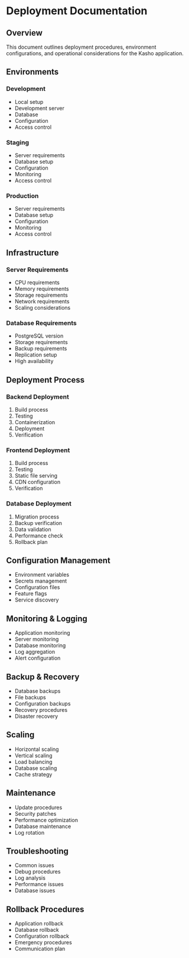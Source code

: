 # Deployment Documentation

## Overview
This document outlines deployment procedures, environment configurations, and operational considerations for the Kasho application.

## Environments

### Development
- Local setup
- Development server
- Database
- Configuration
- Access control

### Staging
- Server requirements
- Database setup
- Configuration
- Monitoring
- Access control

### Production
- Server requirements
- Database setup
- Configuration
- Monitoring
- Access control

## Infrastructure

### Server Requirements
- CPU requirements
- Memory requirements
- Storage requirements
- Network requirements
- Scaling considerations

### Database Requirements
- PostgreSQL version
- Storage requirements
- Backup requirements
- Replication setup
- High availability

## Deployment Process

### Backend Deployment
1. Build process
2. Testing
3. Containerization
4. Deployment
5. Verification

### Frontend Deployment
1. Build process
2. Testing
3. Static file serving
4. CDN configuration
5. Verification

### Database Deployment
1. Migration process
2. Backup verification
3. Data validation
4. Performance check
5. Rollback plan

## Configuration Management
- Environment variables
- Secrets management
- Configuration files
- Feature flags
- Service discovery

## Monitoring & Logging
- Application monitoring
- Server monitoring
- Database monitoring
- Log aggregation
- Alert configuration

## Backup & Recovery
- Database backups
- File backups
- Configuration backups
- Recovery procedures
- Disaster recovery

## Scaling
- Horizontal scaling
- Vertical scaling
- Load balancing
- Database scaling
- Cache strategy

## Maintenance
- Update procedures
- Security patches
- Performance optimization
- Database maintenance
- Log rotation

## Troubleshooting
- Common issues
- Debug procedures
- Log analysis
- Performance issues
- Database issues

## Rollback Procedures
- Application rollback
- Database rollback
- Configuration rollback
- Emergency procedures
- Communication plan 